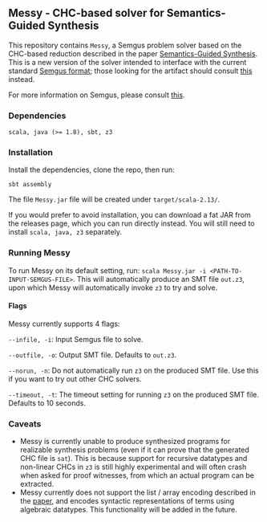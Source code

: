 ## Messy - CHC-based solver for Semantics-Guided Synthesis

This repository contains `Messy`, a Semgus problem solver based on the CHC-based reduction described in the paper [Semantics-Guided Synthesis](https://dl.acm.org/doi/abs/10.1145/3434311). This is a new version of the solver intended to interface with the current standard [Semgus format](https://semgus-git.github.io/Semgus-Site/res/semgus-lang.pdf); those looking for the artifact should consult [this](https://dl.acm.org/do/10.1145/3410258/abs/) instead.

For more information on Semgus, please consult [this](semgus.org).

### Dependencies

```
scala, java (>= 1.8), sbt, z3
```

### Installation

Install the dependencies, clone the repo, then run:

```
sbt assembly
```

The file `Messy.jar` file will be created under `target/scala-2.13/`.

If you would prefer to avoid installation, you can download a fat JAR from the releases page, which you can run directly instead. You will still need to install `scala, java, z3` separately.

### Running Messy

To run Messy on its default setting, run: `scala Messy.jar -i <PATH-TO-INPUT-SEMGUS-FILE>`. This will automatically produce an SMT file `out.z3`, upon which Messy will automatically invoke `z3` to try and solve.

#### Flags

Messy currently supports 4 flags:

`--infile, -i`: Input Semgus file to solve.

`--outfile, -o`: Output SMT file. Defaults to `out.z3`.

`--norun, -n`: Do not automatically run `z3` on the produced SMT file. Use this if you want to try out other CHC solvers.

`--timeout, -t`: The timeout setting for running `z3` on the produced SMT file. Defaults to 10 seconds.

### Caveats

- Messy is currently unable to produce synthesized programs for realizable synthesis problems (even if it can prove that the generated CHC file is `sat`). This is because support for recursive datatypes and non-linear CHCs in `z3` is still highly experimental and will often crash when asked for proof witnesses, from which an actual program can be extracted.
- Messy currently does not support the list / array encoding described in the [paper](https://dl.acm.org/doi/abs/10.1145/3434311), and encodes syntactic representations of terms using algebraic datatypes. This functionality will be added in the future.

